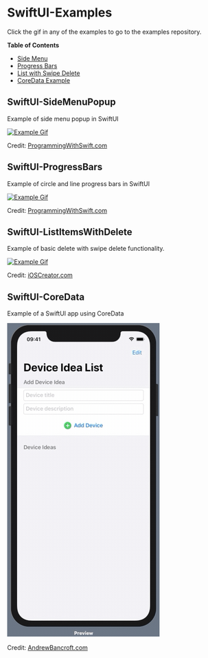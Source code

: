 # SwiftUI-Examples
Click the gif in any of the examples to go to the examples repository.

**Table of Contents**
- [Side Menu](#SwiftUI-SideMenuPopup)
- [Progress Bars](#SwiftUI-ProgressBars)
- [List with Swipe Delete](#SwiftUI-ListItemsWithDelete)
- [CoreData Example](#SwiftUI-CoreData)

## SwiftUI-SideMenuPopup
Example of side menu popup in SwiftUI

[![Example Gif](https://github.com/jhubbardsf/SwiftUI-SideMenuPopup/blob/master/SideMenu.gif)](https://github.com/jhubbardsf/SwiftUI-SideMenuPopup)

Credit: [ProgrammingWithSwift.com](https://programmingwithswift.com/create-side-menu-with-swiftui/)

## SwiftUI-ProgressBars
Example of circle and line progress bars in SwiftUI

[![Example Gif](https://github.com/jhubbardsf/SwiftUI-ProgressBars/blob/master/ProgressBars.gif)](https://github.com/jhubbardsf/SwiftUI-ProgressBars)

Credit: [ProgrammingWithSwift.com](https://programmingwithswift.com/swiftui-progress-bar-indicator/)

## SwiftUI-ListItemsWithDelete
Example of basic delete with swipe delete functionality.

[![Example Gif](https://github.com/jhubbardsf/SwiftUI-ListItemsWithDelete/blob/master/ListWithDelete.gif)](https://github.com/jhubbardsf/SwiftUI-ListItemsWithDelete)

Credit: [iOSCreator.com](https://www.ioscreator.com/tutorials/swiftui-delete-rows-list-tutorial)

## SwiftUI-CoreData
Example of a SwiftUI app using CoreData

[![Example Gif](https://raw.githubusercontent.com/jhubbardsf/SwiftUI-CoreData/master/DeviceIdeaList.gif)](https://github.com/jhubbardsf/SwiftUI-CoreData)

Credit: [AndrewBancroft.com](https://www.andrewcbancroft.com/blog/ios-development/data-persistence/using-core-data-with-swiftui-introduction/)
